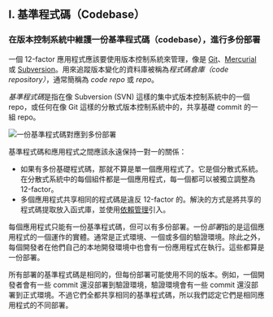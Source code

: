 ## I. 基準程式碼（Codebase）
### 在版本控制系統中維護一份基準程式碼（codebase），進行多份部署

一個 12-factor 應用程式應該要使用版本控制系統來管理，像是 [Git](http://git-scm.com/)、[Mercurial](http://mercurial.selenic.com/) 或 [Subversion](http://subversion.apache.org/)。用來追蹤版本變化的資料庫被稱為*程式碼倉庫（code repository）*，通常簡稱為 *code repo* 或 *repo*。

*基準程式碼*是指在像 Subversion (SVN) 這樣的集中式版本控制系統中的一個 repo，或任何在像 Git 這樣的分散式版本控制系統中的，共享基礎 commit 的一組 repo。

![一份基準程式碼對應到多份部署](/images/codebase-deploys.png)

基準程式碼和應用程式之間應該永遠保持一對一的關係：

* 如果有多份基礎程式碼，那就不算是單一個應用程式了。它是個分散式系統。在分散式系統中的每個組件都是一個應用程式，每一個都可以被獨立調整為 12-factor。
* 多個應用程式共享相同的程式碼是違反 12-factor 的。解決的方式是將共享的程式碼提取放入函式庫，並使用[依賴管理](./dependencies)引入。

每個應用程式只能有一份基準程式碼，但可以有多份部署。一份*部署*指的是這個應用程式的一個運作的實體。通常是正式環境、一個或多個的驗證環境。除此之外，每個開發者在他們自己的本地開發環境中也會有一份應用程式在執行。這些都算是一份部署。

所有部署的基準程式碼是相同的，但每份部署可能使用不同的版本。例如，一個開發者會有一些 commit 還沒部署到驗證環境，驗證環境會有一些 commit 還沒部署到正式環境。不過它們全都共享相同的基準程式碼，所以我們認定它們是相同應用程式的不同部署。
